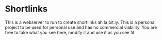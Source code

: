 # Shortlinks

This is a webserver to run to create shortlinks ah la bit.ly. This is a personal project to be used for personal use and has no commercial viability. You are free to take what you see here, modify it and use it as you see fit. 

